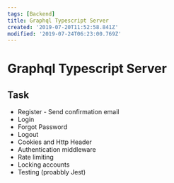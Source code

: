 ```yaml
---
tags: [Backend]
title: Graphql Typescript Server
created: '2019-07-20T11:52:58.841Z'
modified: '2019-07-24T06:23:00.769Z'
---
```


# Graphql Typescript Server

## Task

- Register - Send confirmation email
- Login
- Forgot Password
- Logout
- Cookies and Http Header
- Authentication middleware
- Rate limiting
- Locking accounts
- Testing (proabbly Jest)
